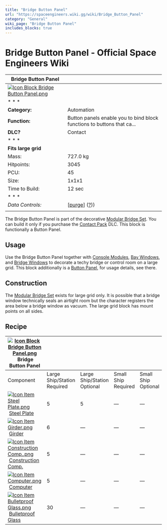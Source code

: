 ```yaml
---
title: "Bridge Button Panel"
url: "https://spaceengineers.wiki.gg/wiki/Bridge_Button_Panel"
category: "General"
wiki_page: "Bridge Button Panel"
includes_blocks: true
---
```


# Bridge Button Panel - Official Space Engineers Wiki

| Bridge Button Panel |     |
| --- | --- |
| [![Icon Block Bridge Button Panel.png](https://spaceengineers.wiki.gg/images/e/ec/Icon_Block_Bridge_Button_Panel.png?129692)](https://spaceengineers.wiki.gg/wiki/File:Icon_Block_Bridge_Button_Panel.png) |     |
| * * * |     |
| **Category:** | Automation |
| **Function:** | Button panels enable you to bind block functions to buttons that ca... |
| **DLC?** | Contact |
| * * * |     |
| **Fits large grid** |     |
| Mass: | 727.0 kg |
| Hitpoints: | 3045 |
| PCU: | 45  |
| Size: | 1x1x1 |
| Time to Build: | 12 sec |
| * * * |     |
| _Data Controls:_ | \[[purge](https://spaceengineers.wiki.gg/wiki/Bridge_Button_Panel?action=purge)\] ([?](https://spaceengineers.wiki.gg/wiki/Template:Info_Block))) |
|     |     |

The Bridge Button Panel is part of the decorative [Modular Bridge Set](https://spaceengineers.wiki.gg/wiki/Modular_Bridge_Set "Modular Bridge Set"). You can build it only if you purchase the [Contact Pack](https://spaceengineers.wiki.gg/wiki/Contact_Pack "Contact Pack") DLC. This block is functionally a Button Panel.

## Usage

Use the Bridge Button Panel together with [Console Modules](https://spaceengineers.wiki.gg/wiki/Console_Modules "Console Modules"), [Bay Windows](https://spaceengineers.wiki.gg/wiki/Bay_Windows "Bay Windows"), and [Bridge Windows](https://spaceengineers.wiki.gg/wiki/Bridge_Windows "Bridge Windows") to decorate a techy bridge or control room on a large grid. This block additionally is a [Button Panel](https://spaceengineers.wiki.gg/wiki/Button_Panel "Button Panel"), for usage details, see there.

## Construction

The [Modular Bridge Set](https://spaceengineers.wiki.gg/wiki/Modular_Bridge_Set "Modular Bridge Set") exists for large grid only. It is possible that a bridge window technically seals an airtight room but the character registers the area below a bridge window as vacuum. The large grid block has mount points on all sides.

## Recipe

| [![Icon Block Bridge Button Panel.png](https://spaceengineers.wiki.gg/images/thumb/e/ec/Icon_Block_Bridge_Button_Panel.png/21px-Icon_Block_Bridge_Button_Panel.png?129692)](https://spaceengineers.wiki.gg/wiki/Bridge_Button_Panel "Bridge Button Panel") Bridge Button Panel |     |     |     |     |
| --- | --- | --- | --- | --- |
| Component | Large Ship/Station  <br>Required | Large Ship/Station  <br>Optional | Small Ship  <br>Required | Small Ship  <br>Optional |
| [![Icon Item Steel Plate.png](https://spaceengineers.wiki.gg/images/thumb/4/4c/Icon_Item_Steel_Plate.png/21px-Icon_Item_Steel_Plate.png?437e3a)](https://spaceengineers.wiki.gg/wiki/Steel_Plate "Steel Plate") [Steel Plate](https://spaceengineers.wiki.gg/wiki/Steel_Plate "Steel Plate") | 5   | 5   | —   | —   |
| [![Icon Item Girder.png](https://spaceengineers.wiki.gg/images/thumb/e/e9/Icon_Item_Girder.png/21px-Icon_Item_Girder.png?b2c906)](https://spaceengineers.wiki.gg/wiki/Girder "Girder") [Girder](https://spaceengineers.wiki.gg/wiki/Girder "Girder") | 6   | —   | —   | —   |
| [![Icon Item Construction Comp..png](https://spaceengineers.wiki.gg/images/thumb/4/45/Icon_Item_Construction_Comp..png/21px-Icon_Item_Construction_Comp..png?cdc26f)](https://spaceengineers.wiki.gg/wiki/Construction_Comp. "Construction Comp.") [Construction Comp.](https://spaceengineers.wiki.gg/wiki/Construction_Comp. "Construction Comp.") | 5   | —   | —   | —   |
| [![Icon Item Computer.png](https://spaceengineers.wiki.gg/images/thumb/7/72/Icon_Item_Computer.png/21px-Icon_Item_Computer.png?65c1a4)](https://spaceengineers.wiki.gg/wiki/Computer "Computer") [Computer](https://spaceengineers.wiki.gg/wiki/Computer "Computer") | 5   | —   | —   | —   |
| [![Icon Item Bulletproof Glass.png](https://spaceengineers.wiki.gg/images/thumb/c/c1/Icon_Item_Bulletproof_Glass.png/21px-Icon_Item_Bulletproof_Glass.png?1941ea)](https://spaceengineers.wiki.gg/wiki/Bulletproof_Glass "Bulletproof Glass") [Bulletproof Glass](https://spaceengineers.wiki.gg/wiki/Bulletproof_Glass "Bulletproof Glass") | 30  | —   | —   | —   |
